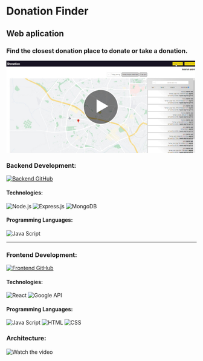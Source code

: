 # Donation Finder

## Web aplication

### Find the closest donation place to donate or take a donation.

<a href='https://youtu.be/bS_d_YdTbeU'>
  <img align="center"  alt="Watch the video" width="500px" src="./assets/DonatioFinder.jpg" />
</a>

### Backend Development:

<a href='https://github.com/RotemLibrati/donation-finder-nodejs.git'>
    <img alt="Backend GitHub" src="https://img.shields.io/badge/Backend%20GitHub-171515?style=for-the-badge&logo=github&logoColor=white" />
</a>

#### Technologies:

<div>
  <img alt="Node.js" src="https://img.shields.io/badge/Node.js-68A063?style=for-the-badge&logo=node.js&logoColor=white" />
  <img alt="Express.js" src="https://img.shields.io/badge/Express-363636?style=for-the-badge&logo=Express&logoColor=white" />
  <img alt="MongoDB" src="https://img.shields.io/badge/MongoDB-3FA037?style=for-the-badge&logo=mongodb&logoColor=white" />
</div>

#### Programming Languages:

<div>
<img alt="Java Script" src="https://img.shields.io/badge/Java%20Script-f7df1e?style=for-the-badge&logo=javascript&logoColor=white" />
</div>

---

### Frontend Development:

<a href='https://github.com/RotemLibrati/donation-finder-react.git'>
    <img alt="Frontend GitHub" src="https://img.shields.io/badge/Frontend%20GitHub-171515?style=for-the-badge&logo=github&logoColor=white" />
</a>

#### Technologies:

<div>
  <img alt="React" src="https://img.shields.io/badge/react-61DBFB?style=for-the-badge&logo=react&logoColor=white" />
  <img alt="Google API" src="https://img.shields.io/badge/google%20api-red?style=for-the-badge&logo=google&logoColor=white" />
</div>

#### Programming Languages:

<div>
<img alt="Java Script" src="https://img.shields.io/badge/Java%20Script-f7df1e?style=for-the-badge&logo=javascript&logoColor=white" />
<img alt="HTML" src="https://img.shields.io/badge/HTML-e34c26?style=for-the-badge&logo=html5&logoColor=white" />
<img alt="CSS" src="https://img.shields.io/badge/CSS-264de4?style=for-the-badge&logo=css3&logoColor=white" />
</div>

### Architecture:

<img align="center"  alt="Watch the video" width="500px" src="./assets/arc.jpg" />
